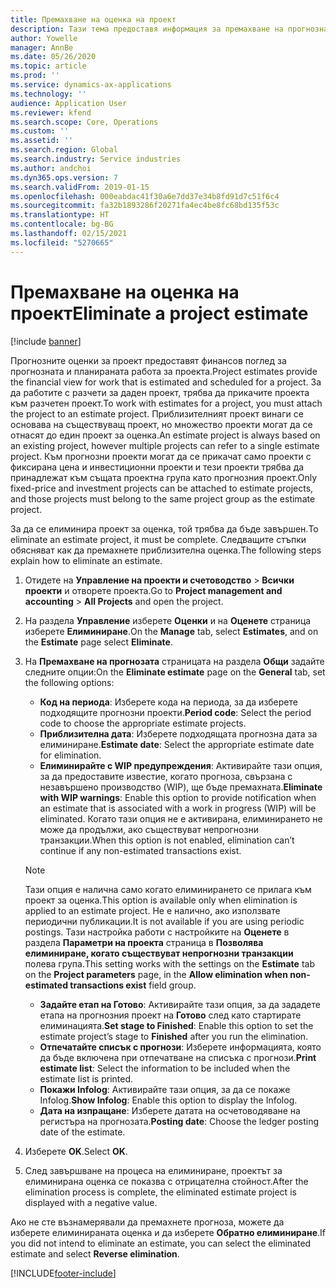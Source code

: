 ```yaml
---
title: Премахване на оценка на проект
description: Тази тема предоставя информация за премахване на прогнозна оценка на проекта, след като тя е завършена.
author: Yowelle
manager: AnnBe
ms.date: 05/26/2020
ms.topic: article
ms.prod: ''
ms.service: dynamics-ax-applications
ms.technology: ''
audience: Application User
ms.reviewer: kfend
ms.search.scope: Core, Operations
ms.custom: ''
ms.assetid: ''
ms.search.region: Global
ms.search.industry: Service industries
ms.author: andchoi
ms.dyn365.ops.version: 7
ms.search.validFrom: 2019-01-15
ms.openlocfilehash: 000eabdac41f30a6e7dd37e34b8fd91d7c51f6c4
ms.sourcegitcommit: fa32b1893286f20271fa4ec4be8fc68bd135f53c
ms.translationtype: HT
ms.contentlocale: bg-BG
ms.lasthandoff: 02/15/2021
ms.locfileid: "5270665"
---
```

# <a name="eliminate-a-project-estimate"></a><span data-ttu-id="e4152-103">Премахване на оценка на проект</span><span class="sxs-lookup"><span data-stu-id="e4152-103">Eliminate a project estimate</span></span>

[!include [banner](../includes/banner.md)]

<span data-ttu-id="e4152-104">Прогнозните оценки за проект предоставят финансов поглед за прогнозната и планираната работа за проекта.</span><span class="sxs-lookup"><span data-stu-id="e4152-104">Project estimates provide the financial view for work that is estimated and scheduled for a project.</span></span> <span data-ttu-id="e4152-105">За да работите с разчети за даден проект, трябва да прикачите проекта към разчетен проект.</span><span class="sxs-lookup"><span data-stu-id="e4152-105">To work with estimates for a project, you must attach the project to an estimate project.</span></span> <span data-ttu-id="e4152-106">Приблизителният проект винаги се основава на съществуващ проект, но множество проекти могат да се отнасят до един проект за оценка.</span><span class="sxs-lookup"><span data-stu-id="e4152-106">An estimate project is always based on an existing project, however multiple projects can refer to a single estimate project.</span></span> <span data-ttu-id="e4152-107">Към прогнозни проекти могат да се прикачат само проекти с фиксирана цена и инвестиционни проекти и тези проекти трябва да принадлежат към същата проектна група като прогнозния проект.</span><span class="sxs-lookup"><span data-stu-id="e4152-107">Only fixed-price and investment projects can be attached to estimate projects, and those projects must belong to the same project group as the estimate project.</span></span>

<span data-ttu-id="e4152-108">За да се елиминира проект за оценка, той трябва да бъде завършен.</span><span class="sxs-lookup"><span data-stu-id="e4152-108">To eliminate an estimate project, it must be complete.</span></span> <span data-ttu-id="e4152-109">Следващите стъпки обясняват как да премахнете приблизителна оценка.</span><span class="sxs-lookup"><span data-stu-id="e4152-109">The following steps explain how to eliminate an estimate.</span></span>

1. <span data-ttu-id="e4152-110">Отидете на **Управление на проекти и счетоводство** > **Всички проекти** и отворете проекта.</span><span class="sxs-lookup"><span data-stu-id="e4152-110">Go to **Project management and accounting** > **All Projects** and open the project.</span></span> 
2. <span data-ttu-id="e4152-111">На раздела **Управление** изберете **Оценки** и на **Оценете** страница изберете **Елиминиране**.</span><span class="sxs-lookup"><span data-stu-id="e4152-111">On the **Manage** tab, select **Estimates**, and on the **Estimate** page select **Eliminate**.</span></span>
3. <span data-ttu-id="e4152-112">На **Премахване на прогнозата** страницата на раздела **Общи** задайте следните опции:</span><span class="sxs-lookup"><span data-stu-id="e4152-112">On the **Eliminate estimate** page on the **General** tab, set the following options:</span></span>

   - <span data-ttu-id="e4152-113">**Код на периода**: Изберете кода на периода, за да изберете подходящите прогнозни проекти.</span><span class="sxs-lookup"><span data-stu-id="e4152-113">**Period code**: Select the period code to choose the appropriate estimate projects.</span></span> 
   - <span data-ttu-id="e4152-114">**Приблизителна дата**: Изберете подходящата прогнозна дата за елиминиране.</span><span class="sxs-lookup"><span data-stu-id="e4152-114">**Estimate date**: Select the appropriate estimate date for elimination.</span></span>
   - <span data-ttu-id="e4152-115">**Елиминирайте с WIP предупреждения**: Активирайте тази опция, за да предоставите известие, когато прогноза, свързана с незавършено производство (WIP), ще бъде премахната.</span><span class="sxs-lookup"><span data-stu-id="e4152-115">**Eliminate with WIP warnings**: Enable this option to provide notification when an estimate that is associated with a work in progress (WIP) will be eliminated.</span></span> <span data-ttu-id="e4152-116">Когато тази опция не е активирана, елиминирането не може да продължи, ако съществуват непрогнозни транзакции.</span><span class="sxs-lookup"><span data-stu-id="e4152-116">When this option is not enabled, elimination can’t continue if any non-estimated transactions exist.</span></span> 
   > [!NOTE]
   > <span data-ttu-id="e4152-117">Тази опция е налична само когато елиминирането се прилага към проект за оценка.</span><span class="sxs-lookup"><span data-stu-id="e4152-117">This option is available only when elimination is applied to an estimate project.</span></span> <span data-ttu-id="e4152-118">Не е налично, ако използвате периодични публикации.</span><span class="sxs-lookup"><span data-stu-id="e4152-118">It is not available if you are using periodic postings.</span></span> <span data-ttu-id="e4152-119">Тази настройка работи с настройките на **Оценете** в раздела **Параметри на проекта** страница в **Позволява елиминиране, когато съществуват непрогнозни транзакции** полева група.</span><span class="sxs-lookup"><span data-stu-id="e4152-119">This setting works with the settings on the **Estimate** tab on the **Project parameters** page, in the **Allow elimination when non-estimated transactions exist** field group.</span></span>
   - <span data-ttu-id="e4152-120">**Задайте етап на Готово**: Активирайте тази опция, за да зададете етапа на прогнозния проект на **Готово** след като стартирате елиминацията.</span><span class="sxs-lookup"><span data-stu-id="e4152-120">**Set stage to Finished**: Enable this option to set the estimate project’s stage to **Finished** after you run the elimination.</span></span>
   - <span data-ttu-id="e4152-121">**Отпечатайте списък с прогнози**: Изберете информацията, която да бъде включена при отпечатване на списъка с прогнози.</span><span class="sxs-lookup"><span data-stu-id="e4152-121">**Print estimate list**: Select the information to be included when the estimate list is printed.</span></span>
   - <span data-ttu-id="e4152-122">**Покажи Infolog**: Активирайте тази опция, за да се покаже Infolog.</span><span class="sxs-lookup"><span data-stu-id="e4152-122">**Show Infolog**: Enable this option to display the Infolog.</span></span>
   - <span data-ttu-id="e4152-123">**Дата на изпращане**: Изберете датата на осчетоводяване на регистъра на прогнозата.</span><span class="sxs-lookup"><span data-stu-id="e4152-123">**Posting date**: Choose the ledger posting date of the estimate.</span></span>

4.  <span data-ttu-id="e4152-124">Изберете **OK**.</span><span class="sxs-lookup"><span data-stu-id="e4152-124">Select **OK**.</span></span>
5. <span data-ttu-id="e4152-125">След завършване на процеса на елиминиране, проектът за елиминирана оценка се показва с отрицателна стойност.</span><span class="sxs-lookup"><span data-stu-id="e4152-125">After the elimination process is complete, the eliminated estimate project is displayed with a negative value.</span></span> 

<span data-ttu-id="e4152-126">Ако не сте възнамерявали да премахнете прогноза, можете да изберете елиминираната оценка и да изберете **Обратно елиминиране**.</span><span class="sxs-lookup"><span data-stu-id="e4152-126">If you did not intend to eliminate an estimate, you can select the eliminated estimate and select **Reverse elimination**.</span></span>   


[!INCLUDE[footer-include](../includes/footer-banner.md)]